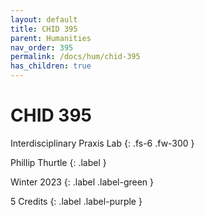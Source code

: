 ```yaml
---
layout: default
title: CHID 395
parent: Humanities
nav_order: 395
permalink: /docs/hum/chid-395
has_children: true
---
```


# CHID 395

Interdisciplinary Praxis Lab
{: .fs-6 .fw-300 }

Phillip Thurtle
{: .label }

Winter 2023
{: .label .label-green }

5 Credits
{: .label .label-purple }
